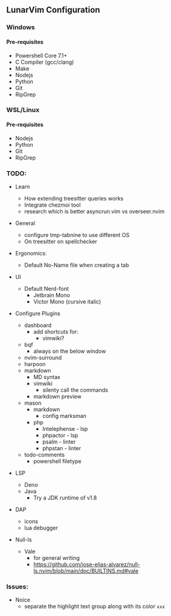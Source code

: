 ## LunarVim Configuration

### Windows

#### Pre-requisites
  - Powershell Core 7.1+
  - C Compiler (gcc/clang)
  - Make
  - Nodejs
  - Python
  - Git
  - RipGrep

### WSL/Linux

#### Pre-requisites
  - Nodejs
  - Python
  - Git
  - RipGrep
  
### TODO:

- Learn
  - How extending treesitter queries works
  - Integrate chezmoi tool
  - research which is better asyncrun.vim vs overseer.nvim

- General
  - configure tmp-tabnine to use different OS
  - On treesitter on spellchecker

- Ergonomics:
  - Default No-Name file when creating a tab

- UI
  - Default Nerd-font
    - Jetbrain Mono
    - Victor Mono (cursive italic)

- Configure Plugins
  - dashboard
    - add shortcuts for:
      - vimwiki?
  - bqf
    - always on the below window
  - nvim-surround
  - harpoon
  - markdown
    - MD syntax
    - vimwiki
      - silenty call the commands
    - markdown preview
  - mason
    - markdown
      - config marksman
    - php
      - Intelephense - lsp
      - phpactor - lsp
      - psalm - linter
      - phpstan - linter
  - todo-comments
    - powershell filetype

- LSP
  - Deno
  - Java
    - Try a JDK runtime of v1.8

- DAP
  - icons
  - lua debugger

- Null-ls
  - Vale
    - for general writing
    - https://github.com/jose-elias-alvarez/null-ls.nvim/blob/main/doc/BUILTINS.md#vale

### Issues:
- Noice
  - separate the highlight text group along with its color `xxx`
